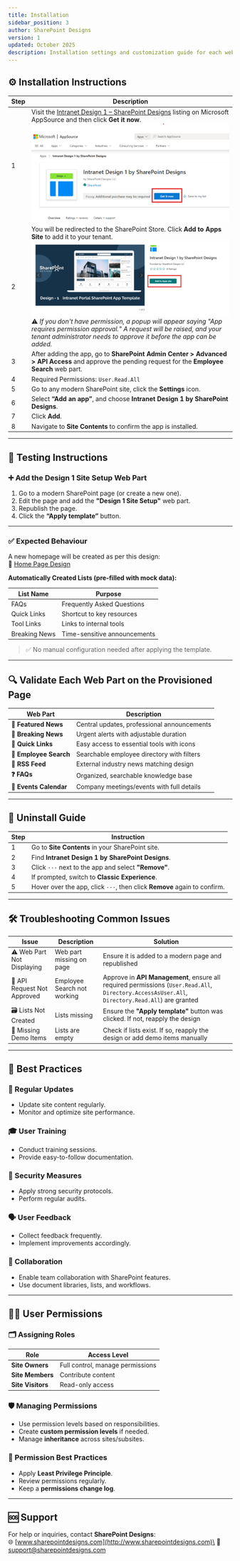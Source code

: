 ```yaml
---
title: Installation
sidebar_position: 3
author: SharePoint Designs
version: 1
updated: October 2025
description: Installation settings and customization guide for each web part.
---
```


## ⚙️ Installation Instructions

| Step | Description                                                                                                                                                                                                                                                                                                                                                                    |
| ---- | ------------------------------------------------------------------------------------------------------------------------------------------------------------------------------------------------------------------------------------------------------------------------------------------------------------------------------------------------------------------------------ |
| 1    | Visit the [Intranet Design 1 – SharePoint Designs](https://appsource.microsoft.com/en-us/product/office/WA200008452?tab=Overview) listing on Microsoft AppSource and then click **Get it now**.<br />![Get it Now](assets/Design1_getItNow.png)                                                                                                                                |
| 2    | You will be redirected to the SharePoint Store. Click **Add to Apps Site** to add it to your tenant.<br />![Add to Apps Site](assets/design1_addToAppSite.png)<br />⚠️ _If you don't have permission, a popup will appear saying "App requires permission approval." A request will be raised, and your tenant administrator needs to approve it before the app can be added._ |
| 3    | After adding the app, go to **SharePoint Admin Center > Advanced > API Access** and approve the pending request for the **Employee Search** web part.                                                                                                                                                                                                                          |
| 4    | Required Permissions: `User.Read.All`                                                                                                                                                                                                                                                                                                                                          |
| 5    | Go to any modern SharePoint site, click the **Settings** icon.                                                                                                                                                                                                                                                                                                                 |
| 6    | Select **“Add an app”**, and choose **Intranet Design 1 by SharePoint Designs**.                                                                                                                                                                                                                                                                                               |
| 7    | Click **Add**.                                                                                                                                                                                                                                                                                                                                                                 |
| 8    | Navigate to **Site Contents** to confirm the app is installed.                                                                                                                                                                                                                                                                                                                 |

---

## 🧪 Testing Instructions

### ➕ Add the Design 1 Site Setup Web Part

1. Go to a modern SharePoint page (or create a new one).
2. Edit the page and add the **"Design 1 Site Setup"** web part.
3. Republish the page.
4. Click the **“Apply template”** button.

---

### ✅ Expected Behaviour

A new homepage will be created as per this design:\
🔗 [Home Page Design](https://www.sharepointdesigns.com/diy-intranet-designs)

**Automatically Created Lists (pre-filled with mock data):**

| List Name     | Purpose                      |
| ------------- | ---------------------------- |
| FAQs          | Frequently Asked Questions   |
| Quick Links   | Shortcut to key resources    |
| Tool Links    | Links to internal tools      |
| Breaking News | Time-sensitive announcements |

> ✅ No manual configuration needed after applying the template.

---

## 🔍 Validate Each Web Part on the Provisioned Page

| Web Part               | Description                                 |
| ---------------------- | ------------------------------------------- |
| **📰 Featured News**   | Central updates, professional announcements |
| **🚨 Breaking News**   | Urgent alerts with adjustable duration      |
| **🔗 Quick Links**     | Easy access to essential tools with icons   |
| **👥 Employee Search** | Searchable employee directory with filters  |
| **📰 RSS Feed**        | External industry news matching design      |
| **❓ FAQs**            | Organized, searchable knowledge base        |
| **📅 Events Calendar** | Company meetings/events with full details   |

---

## 🧹 Uninstall Guide

| Step | Instruction                                                              |
| ---- | ------------------------------------------------------------------------ |
| 1    | Go to **Site Contents** in your SharePoint site.                         |
| 2    | Find **Intranet Design 1 by SharePoint Designs**.                        |
| 3    | Click `···` next to the app and select **"Remove"**.                     |
| 4    | If prompted, switch to **Classic Experience**.                           |
| 5    | Hover over the app, click `···`, then click **Remove** again to confirm. |

---

## 🛠️ Troubleshooting Common Issues

| Issue                       | Description                 | Solution                                                                                                                                         |
| --------------------------- | --------------------------- | ------------------------------------------------------------------------------------------------------------------------------------------------ |
| ⚠️ Web Part Not Displaying  | Web part missing on page    | Ensure it is added to a modern page and republished                                                                                              |
| 🔐 API Request Not Approved | Employee Search not working | Approve in **API Management**, ensure all required permissions (`User.Read.All`, `Directory.AccessAsUser.All`, `Directory.Read.All`) are granted |
| 🗃️ Lists Not Created        | Lists missing               | Ensure the **"Apply template"** button was clicked. If not, reapply the design                                                                   |
| 📝 Missing Demo Items       | Lists are empty             | Check if lists exist. If so, reapply the design or add demo items manually                                                                       |

---

## 🌟 Best Practices

### 🔁 Regular Updates

- Update site content regularly.
- Monitor and optimize site performance.

### 🎓 User Training

- Conduct training sessions.
- Provide easy-to-follow documentation.

### 🔐 Security Measures

- Apply strong security protocols.
- Perform regular audits.

### 🗣️ User Feedback

- Collect feedback frequently.
- Implement improvements accordingly.

### 🤝 Collaboration

- Enable team collaboration with SharePoint features.
- Use document libraries, lists, and workflows.

---

## 🧑‍💼 User Permissions

### 🗂️ Assigning Roles

| Role              | Access Level                     |
| ----------------- | -------------------------------- |
| **Site Owners**   | Full control, manage permissions |
| **Site Members**  | Contribute content               |
| **Site Visitors** | Read-only access                 |

### 🛡️ Managing Permissions

- Use permission levels based on responsibilities.
- Create **custom permission levels** if needed.
- Manage **inheritance** across sites/subsites.

### 🧾 Permission Best Practices

- Apply **Least Privilege Principle**.
- Review permissions regularly.
- Keep a **permissions change log**.

---

## 🆘 Support

For help or inquiries, contact **SharePoint Designs**:\
🌐 [www.sharepointdesigns.com](http://www.sharepointdesigns.com)\
📧 support@sharepointdesigns.com
